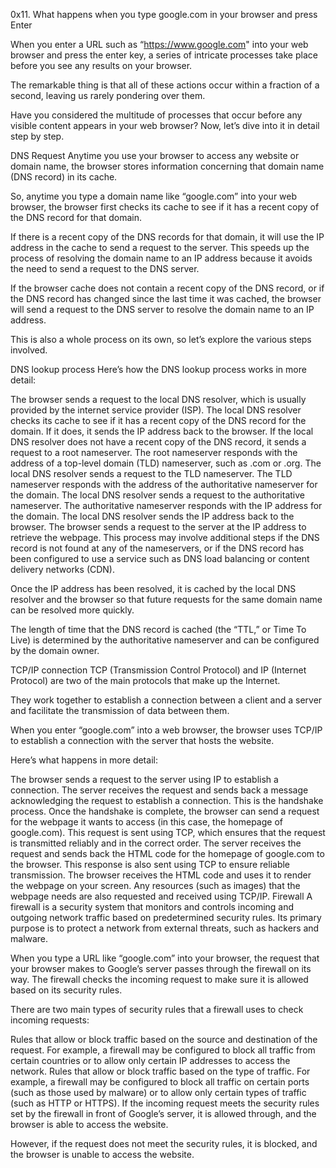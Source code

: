 0x11. What happens when you type google.com in your browser and press Enter

When you enter a URL such as “https://www.google.com" into your web browser and press the enter key, a series of intricate processes take place before you see any results on your browser.

The remarkable thing is that all of these actions occur within a fraction of a second, leaving us rarely pondering over them.


Have you considered the multitude of processes that occur before any visible content appears in your web browser? Now, let’s dive into it in detail step by step.

DNS Request
Anytime you use your browser to access any website or domain name, the browser stores information concerning that domain name (DNS record) in its cache.

So, anytime you type a domain name like “google.com” into your web browser, the browser first checks its cache to see if it has a recent copy of the DNS record for that domain.

If there is a recent copy of the DNS records for that domain, it will use the IP address in the cache to send a request to the server. This speeds up the process of resolving the domain name to an IP address because it avoids the need to send a request to the DNS server.

If the browser cache does not contain a recent copy of the DNS record, or if the DNS record has changed since the last time it was cached, the browser will send a request to the DNS server to resolve the domain name to an IP address.

This is also a whole process on its own, so let’s explore the various steps involved.

DNS lookup process
Here’s how the DNS lookup process works in more detail:

The browser sends a request to the local DNS resolver, which is usually provided by the internet service provider (ISP).
The local DNS resolver checks its cache to see if it has a recent copy of the DNS record for the domain. If it does, it sends the IP address back to the browser.
If the local DNS resolver does not have a recent copy of the DNS record, it sends a request to a root nameserver.
The root nameserver responds with the address of a top-level domain (TLD) nameserver, such as .com or .org.
The local DNS resolver sends a request to the TLD nameserver.
The TLD nameserver responds with the address of the authoritative nameserver for the domain.
The local DNS resolver sends a request to the authoritative nameserver.
The authoritative nameserver responds with the IP address for the domain.
The local DNS resolver sends the IP address back to the browser.
The browser sends a request to the server at the IP address to retrieve the webpage.
This process may involve additional steps if the DNS record is not found at any of the nameservers, or if the DNS record has been configured to use a service such as DNS load balancing or content delivery networks (CDN).

Once the IP address has been resolved, it is cached by the local DNS resolver and the browser so that future requests for the same domain name can be resolved more quickly.

The length of time that the DNS record is cached (the “TTL,” or Time To Live) is determined by the authoritative nameserver and can be configured by the domain owner.

TCP/IP connection
TCP (Transmission Control Protocol) and IP (Internet Protocol) are two of the main protocols that make up the Internet.

They work together to establish a connection between a client and a server and facilitate the transmission of data between them.

When you enter “google.com” into a web browser, the browser uses TCP/IP to establish a connection with the server that hosts the website.

Here’s what happens in more detail:

The browser sends a request to the server using IP to establish a connection.
The server receives the request and sends back a message acknowledging the request to establish a connection. This is the handshake process.
Once the handshake is complete, the browser can send a request for the webpage it wants to access (in this case, the homepage of google.com). This request is sent using TCP, which ensures that the request is transmitted reliably and in the correct order.
The server receives the request and sends back the HTML code for the homepage of google.com to the browser. This response is also sent using TCP to ensure reliable transmission.
The browser receives the HTML code and uses it to render the webpage on your screen. Any resources (such as images) that the webpage needs are also requested and received using TCP/IP.
Firewall
A firewall is a security system that monitors and controls incoming and outgoing network traffic based on predetermined security rules. Its primary purpose is to protect a network from external threats, such as hackers and malware.

When you type a URL like “google.com” into your browser, the request that your browser makes to Google’s server passes through the firewall on its way. The firewall checks the incoming request to make sure it is allowed based on its security rules.

There are two main types of security rules that a firewall uses to check incoming requests:

Rules that allow or block traffic based on the source and destination of the request. For example, a firewall may be configured to block all traffic from certain countries or to allow only certain IP addresses to access the network.
Rules that allow or block traffic based on the type of traffic. For example, a firewall may be configured to block all traffic on certain ports (such as those used by malware) or to allow only certain types of traffic (such as HTTP or HTTPS).
If the incoming request meets the security rules set by the firewall in front of Google’s server, it is allowed through, and the browser is able to access the website.

However, if the request does not meet the security rules, it is blocked, and the browser is unable to access the website.
